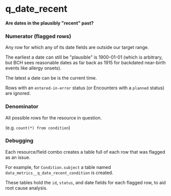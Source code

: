 # q_date_recent

**Are dates in the plausibly "recent" past?**

### Numerator (flagged rows)

Any row for which any of its date fields are outside our target range.

The earliest a date can still be "plausible" is 1900-01-01
(which is arbitrary, but BCH sees reasonable dates as far back as 1915
for backdated near-birth events like allergy onsets).

The latest a date can be is the current time.

Rows with an `entered-in-error` status
(or Encounters with a `planned` status)
are ignored.

### Denominator

All possible rows for the resource in question.

(e.g. `count(*) from condition`)

### Debugging

Each resource/field combo creates a table full of each row
that was flagged as an issue.

For example, for `Condition.subject` a table named
`data_metrics__q_date_recent_condition` is created.

These tables hold the `id`, `status`, and date fields for each flagged row,
to aid root cause analysis.

